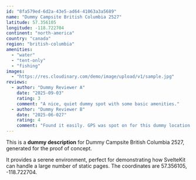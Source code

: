 ```yaml
---
id: "8fa579ed-6d2a-43e5-ad64-41063a3a5689"
name: "Dummy Campsite British Columbia 2527"
latitude: 57.356105
longitude: -118.722704
continent: "north-america"
country: "canada"
region: "british-columbia"
amenities:
  - "water"
  - "tent-only"
  - "fishing"
images:
  - "https://res.cloudinary.com/demo/image/upload/v1/sample.jpg"
reviews:
  - author: "Dummy Reviewer A"
    date: "2025-09-03"
    rating: 3
    comment: "A nice, quiet dummy spot with some basic amenities."
  - author: "Dummy Reviewer B"
    date: "2025-06-027"
    rating: 4
    comment: "Found it easily. GPS was spot on for this dummy location."
---
```


This is a **dummy description** for Dummy Campsite British Columbia 2527, generated for the proof of concept.

It provides a serene environment, perfect for demonstrating how SvelteKit can handle a large number of static pages. The coordinates are 57.356105, -118.722704.
